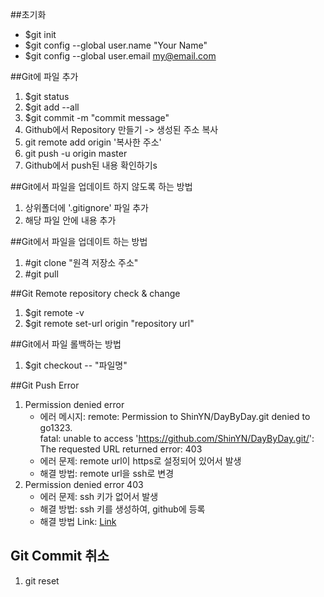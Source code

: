 ##초기화 
- $git init
- $git config --global user.name "Your Name"
- $git config --global user.email my@email.com

##Git에 파일 추가
1. $git status
2. $git add --all
3. $git commit -m "commit message"
4. Github에서 Repository 만들기 -> 생성된 주소 복사
5. git remote add origin '복사한 주소'
6. git push -u origin master
7. Github에서 push된 내용 확인하기s 

##Git에서 파일을 업데이트 하지 않도록 하는 방법
1. 상위폴더에 '.gitignore' 파일 추가
2. 해당 파일 안에 내용 추가<br>

##Git에서 파일을 업데이트 하는 방법
1. #git clone "원격 저장소 주소"
2. #git pull

##Git Remote repository check & change
1. $git remote -v
2. $git remote set-url origin "repository url"

##Git에서 파일 롤백하는 방법
1. $git checkout -- "파일명"

##Git Push Error
1. Permission denied error
    - 에러 메시지: remote: Permission to ShinYN/DayByDay.git denied to go1323. <br>fatal: unable to access 'https://github.com/ShinYN/DayByDay.git/': The requested URL returned error: 403
    - 에러 문제: remote url이 https로 설정되어 있어서 발생
    - 해결 방법: remote url을 ssh로 변경
2. Permission denied error 403
    - 에러 문제: ssh 키가 없어서 발생
    - 해결 방법: ssh 키를 생성하여, github에 등록
    - 해결 방법 Link: [Link](http://uiandwe.tistory.com/992)

## Git Commit 취소
1. git reset
